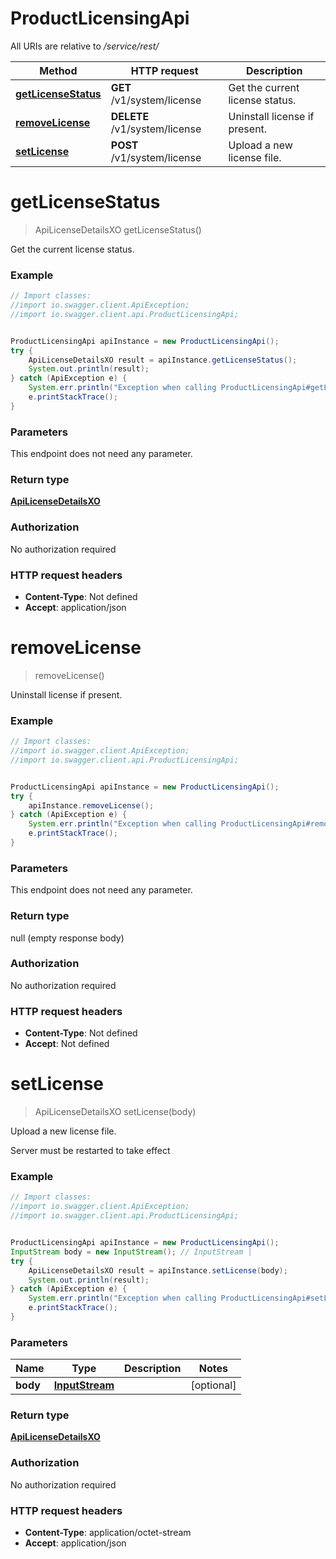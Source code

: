 # ProductLicensingApi

All URIs are relative to */service/rest/*

Method | HTTP request | Description
------------- | ------------- | -------------
[**getLicenseStatus**](ProductLicensingApi.md#getLicenseStatus) | **GET** /v1/system/license | Get the current license status.
[**removeLicense**](ProductLicensingApi.md#removeLicense) | **DELETE** /v1/system/license | Uninstall license if present.
[**setLicense**](ProductLicensingApi.md#setLicense) | **POST** /v1/system/license | Upload a new license file.

<a name="getLicenseStatus"></a>
# **getLicenseStatus**
> ApiLicenseDetailsXO getLicenseStatus()

Get the current license status.

### Example
```java
// Import classes:
//import io.swagger.client.ApiException;
//import io.swagger.client.api.ProductLicensingApi;


ProductLicensingApi apiInstance = new ProductLicensingApi();
try {
    ApiLicenseDetailsXO result = apiInstance.getLicenseStatus();
    System.out.println(result);
} catch (ApiException e) {
    System.err.println("Exception when calling ProductLicensingApi#getLicenseStatus");
    e.printStackTrace();
}
```

### Parameters
This endpoint does not need any parameter.

### Return type

[**ApiLicenseDetailsXO**](ApiLicenseDetailsXO.md)

### Authorization

No authorization required

### HTTP request headers

 - **Content-Type**: Not defined
 - **Accept**: application/json

<a name="removeLicense"></a>
# **removeLicense**
> removeLicense()

Uninstall license if present.

### Example
```java
// Import classes:
//import io.swagger.client.ApiException;
//import io.swagger.client.api.ProductLicensingApi;


ProductLicensingApi apiInstance = new ProductLicensingApi();
try {
    apiInstance.removeLicense();
} catch (ApiException e) {
    System.err.println("Exception when calling ProductLicensingApi#removeLicense");
    e.printStackTrace();
}
```

### Parameters
This endpoint does not need any parameter.

### Return type

null (empty response body)

### Authorization

No authorization required

### HTTP request headers

 - **Content-Type**: Not defined
 - **Accept**: Not defined

<a name="setLicense"></a>
# **setLicense**
> ApiLicenseDetailsXO setLicense(body)

Upload a new license file.

Server must be restarted to take effect

### Example
```java
// Import classes:
//import io.swagger.client.ApiException;
//import io.swagger.client.api.ProductLicensingApi;


ProductLicensingApi apiInstance = new ProductLicensingApi();
InputStream body = new InputStream(); // InputStream | 
try {
    ApiLicenseDetailsXO result = apiInstance.setLicense(body);
    System.out.println(result);
} catch (ApiException e) {
    System.err.println("Exception when calling ProductLicensingApi#setLicense");
    e.printStackTrace();
}
```

### Parameters

Name | Type | Description  | Notes
------------- | ------------- | ------------- | -------------
 **body** | [**InputStream**](InputStream.md)|  | [optional]

### Return type

[**ApiLicenseDetailsXO**](ApiLicenseDetailsXO.md)

### Authorization

No authorization required

### HTTP request headers

 - **Content-Type**: application/octet-stream
 - **Accept**: application/json

